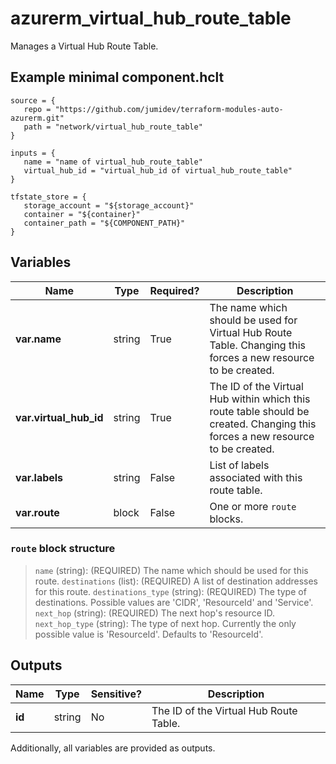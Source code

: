 # azurerm_virtual_hub_route_table

Manages a Virtual Hub Route Table.

## Example minimal component.hclt

```hcl
source = {
   repo = "https://github.com/jumidev/terraform-modules-auto-azurerm.git" 
   path = "network/virtual_hub_route_table" 
}

inputs = {
   name = "name of virtual_hub_route_table" 
   virtual_hub_id = "virtual_hub_id of virtual_hub_route_table" 
}

tfstate_store = {
   storage_account = "${storage_account}" 
   container = "${container}" 
   container_path = "${COMPONENT_PATH}" 
}

```

## Variables

| Name | Type | Required? |  Description |
| ---- | ---- | --------- |  ----------- |
| **var.name** | string | True | The name which should be used for Virtual Hub Route Table. Changing this forces a new resource to be created. | 
| **var.virtual_hub_id** | string | True | The ID of the Virtual Hub within which this route table should be created. Changing this forces a new resource to be created. | 
| **var.labels** | string | False | List of labels associated with this route table. | 
| **var.route** | block | False | One or more `route` blocks. | 

### `route` block structure

> `name` (string): (REQUIRED) The name which should be used for this route.
> `destinations` (list): (REQUIRED) A list of destination addresses for this route.
> `destinations_type` (string): (REQUIRED) The type of destinations. Possible values are 'CIDR', 'ResourceId' and 'Service'.
> `next_hop` (string): (REQUIRED) The next hop's resource ID.
> `next_hop_type` (string): The type of next hop. Currently the only possible value is 'ResourceId'. Defaults to 'ResourceId'.



## Outputs

| Name | Type | Sensitive? | Description |
| ---- | ---- | --------- | --------- |
| **id** | string | No  | The ID of the Virtual Hub Route Table. | 

Additionally, all variables are provided as outputs.
